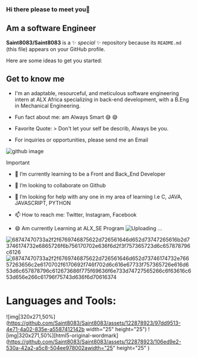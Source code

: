 ### Hi there  please to meet you👋
## Am a software Engineer 



**Saint8083/Saint8083** is a ✨ _special_ ✨ repository because its `README.md` (this file) appears on your GitHub profile.

Here are some ideas to get you started:
## **Get to know me** 
- I'm an adaptable, resourceful, and meticulous software engineering intern at ALX Africa specializing in back-end development, with a B.Eng in Mechanical Engineering.
* Fun fact about me: am Always Smart 😅 😅
+ Favorite Quote: > Don't let your self be describ, Always be you.
- For inquiries or opportunities, please send me an Email

![github image](https://github.com/Saint8083/Saint8083/assets/122878923/7fe8632d-3e9e-49b2-af2c-5e04de660fae)

> [!IMPORTANT]
- 🌱 I’m currently learning to be a Front and Back_End Developer
+ 👯 I’m looking to collaborate on Github
* 🤔 I’m looking for help with any one in my area of learning l.e C, JAVA, JAVASCRIPT, PYTHON
- 📫 How to reach me: Twitter, Instagram, Facebook
+ 😄 Am currently Learning at ALX_SE Program
 ![Uploading …]()

![68747470733a2f2f6769746875622d726561646d652d73747265616b2d73746174732e6865726f6b756170702e636f6d2f3f757365723d6c657878796c6126](https://github.com/Saint8083/Saint8083/assets/122878923/e6ed5e91-090c-4670-938b-8a140b5a3deb)
![68747470733a2f2f6769746875622d726561646d652d73746174732e76657263656c2e6170702f6170692f746f702d6c616e67733f757365726e616d653d6c657878796c612673686f775f69636f6e733d74727565266c6f63616c653d656e266c61796f75743d636f6d70616374](https://github.com/Saint8083/Saint8083/assets/122878923/db4d8355-8c9f-470e-95d6-31b6e69eacac)


# **Languages and Tools:**
![img|320x271,50%](https://github.com/Saint8083/Saint8083/assets/122878923/97dd9513-4e71-4a02-835e-a5587412142b width="25" height="25")
![img|320x271,50%][html5-original-wordmark](https://github.com/Saint8083/Saint8083/assets/122878923/106ed9e2-530a-42a2-a5c8-504ee978002awidth="25" height="25" )

